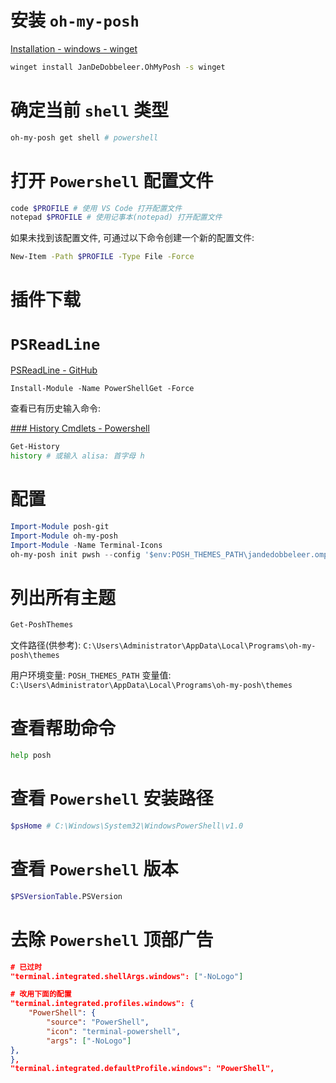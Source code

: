 # 安装 `oh-my-posh`

[Installation - windows - winget](https://ohmyposh.dev/docs/installation/windows#installation)

```bash
winget install JanDeDobbeleer.OhMyPosh -s winget
```

# 确定当前 `shell` 类型

```bash
oh-my-posh get shell # powershell
```

# 打开 `Powershell` 配置文件

```bash
code $PROFILE # 使用 VS Code 打开配置文件
notepad $PROFILE # 使用记事本(notepad) 打开配置文件
```

如果未找到该配置文件, 可通过以下命令创建一个新的配置文件:

```bash
New-Item -Path $PROFILE -Type File -Force
```

# 插件下载

# `PSReadLine`

[PSReadLine - GitHub](https://github.com/PowerShell/PSReadLine#install-from-powershellgallery-preferred)

```
Install-Module -Name PowerShellGet -Force
```

查看已有历史输入命令: 

[### History Cmdlets - Powershell](https://learn.microsoft.com/en-us/powershell/module/microsoft.powershell.core/about/about_history?view=powershell-7.3#history-cmdlets)

```bash
Get-History
history # 或输入 alisa: 首字母 h
```

# 配置

```powershell
Import-Module posh-git
Import-Module oh-my-posh
Import-Module -Name Terminal-Icons
oh-my-posh init pwsh --config '$env:POSH_THEMES_PATH\jandedobbeleer.omp.json' | Invoke-Expression
```

# 列出所有主题

```bash
Get-PoshThemes
```

文件路径(供参考): `C:\Users\Administrator\AppData\Local\Programs\oh-my-posh\themes`

用户环境变量: `POSH_THEMES_PATH`
变量值: `C:\Users\Administrator\AppData\Local\Programs\oh-my-posh\themes`

# 查看帮助命令

```bash
help posh
```

# 查看 `Powershell` 安装路径

```bash
$psHome # C:\Windows\System32\WindowsPowerShell\v1.0
```

# 查看 `Powershell` 版本

```bash
$PSVersionTable.PSVersion
```

# 去除 `Powershell` 顶部广告

```json
# 已过时
"terminal.integrated.shellArgs.windows": ["-NoLogo"]

# 改用下面的配置
"terminal.integrated.profiles.windows": {
	"PowerShell": {
		"source": "PowerShell",
		"icon": "terminal-powershell",
		"args": ["-NoLogo"]
},
},
"terminal.integrated.defaultProfile.windows": "PowerShell",
```